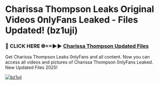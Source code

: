 # Charissa Thompson Leaks Original Videos 0nlyFans Leaked - Files Updated! (bz1uji)

<h3>🔴 CLICK HERE 🌐==►► <a href="https://mediafile.pages.dev?q=Charissa+Thompson&ref=D4RT" rel="nofollow">Charissa Thompson Updated Files</a></h3>

Get Charissa Thompson Leaks 0nlyFans and all content. Now you can access all videos and pictures of Charissa Thompson 0nlyFans Leaked. New Updated Files 2025!

[![bz1uji](https://github.com/user-attachments/assets/8c521d6e-e6e3-4a75-9320-d58ab9d79d5b)](https://mediafile.pages.dev?q=Charissa+Thompson&ref=D4RT)